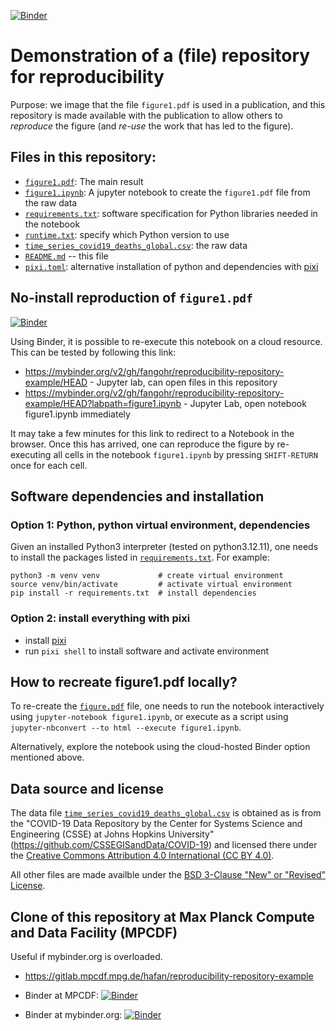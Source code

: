 [![Binder](https://mybinder.org/badge_logo.svg)](https://mybinder.org/v2/gh/fangohr/reproducibility-repository-example/HEAD?labpath=figure1.ipynb)

# Demonstration of a (file) repository for reproducibility

Purpose: we image that the file `figure1.pdf` is used in a publication, and this repository is made available
with the publication to allow others to *reproduce* the figure (and *re-use* the work that has led to the figure).

## Files in this repository:

- [`figure1.pdf`](figure1.pdf): The main result
- [`figure1.ipynb`](figure1.ipynb): A jupyter notebook to create the `figure1.pdf` file from the raw data
- [`requirements.txt`](requirements.txt): software specification for Python libraries needed in the notebook
- [`runtime.txt`](runtime.txt): specify which Python version to use
- [`time_series_covid19_deaths_global.csv`](time_series_covid19_deaths_global.csv): the raw data
- [`README.md`](README.md) -- this file
- [`pixi.toml`](pixi.toml): alternative installation of python and dependencies with [pixi](pixi.sh)

## No-install reproduction of `figure1.pdf`

[![Binder](https://mybinder.org/badge_logo.svg)](https://mybinder.org/v2/gh/fangohr/reproducibility-repository-example/HEAD?labpath=figure1.ipynb)


Using Binder, it is possible to re-execute this notebook on a cloud resource. This can be tested by following this link:

- https://mybinder.org/v2/gh/fangohr/reproducibility-repository-example/HEAD - Jupyter lab, can open files in this repository
- https://mybinder.org/v2/gh/fangohr/reproducibility-repository-example/HEAD?labpath=figure1.ipynb - Jupyter Lab, open notebook figure1.ipynb immediately

It may take a few minutes for this link to redirect to a Notebook in the browser. Once this has arrived, one can reproduce
the figure by re-executing all cells in the notebook `figure1.ipynb` by pressing `SHIFT-RETURN` once for each cell.

## Software dependencies and installation

### Option 1: Python, python virtual environment, dependencies

Given an installed Python3 interpreter (tested on python3.12.11), one needs to install the
packages listed in [`requirements.txt`](requirements.txt). For example:

```console
python3 -m venv venv             # create virtual environment
source venv/bin/activate         # activate virtual environment
pip install -r requirements.txt  # install dependencies
```

### Option 2: install everything with pixi

- install [pixi](pixi.sh)
- run `pixi shell` to install software and activate environment

## How to recreate figure1.pdf locally?

To re-create the [`figure.pdf`](figure1.pdf) file, one needs to run the notebook interactively 
using `jupyter-notebook figure1.ipynb`, or execute as a script using 
`jupyter-nbconvert --to html --execute figure1.ipynb`.

Alternatively, explore the notebook using the cloud-hosted Binder option mentioned above.  

## Data source and license

The data file [`time_series_covid19_deaths_global.csv`](time_series_covid19_deaths_global.csv) is obtained as is from 
the "COVID-19 Data Repository by the Center for Systems Science and Engineering (CSSE) at Johns Hopkins University" (https://github.com/CSSEGISandData/COVID-19) and licensed there under the [Creative Commons Attribution 4.0 International (CC BY 4.0)](https://creativecommons.org/licenses/by/4.0/).

All other files are made availble under the [BSD 3-Clause "New" or "Revised" License](LICENSE).

## Clone of this repository at Max Planck Compute and Data Facility (MPCDF)

Useful if mybinder.org is overloaded.

- https://gitlab.mpcdf.mpg.de/hafan/reproducibility-repository-example

- Binder at MPCDF: [![Binder](https://mybinder.org/badge_logo.svg)](https://notebooks.mpcdf.mpg.de/binder/v2/git/https%3A%2F%2Fgitlab.mpcdf.mpg.de%2Fhafan%2Freproducibility-repository-example/HEAD)

- Binder at mybinder.org: [![Binder](https://mybinder.org/badge_logo.svg)](https://mybinder.org/v2/gh/fangohr/reproducibility-repository-example/HEAD)


